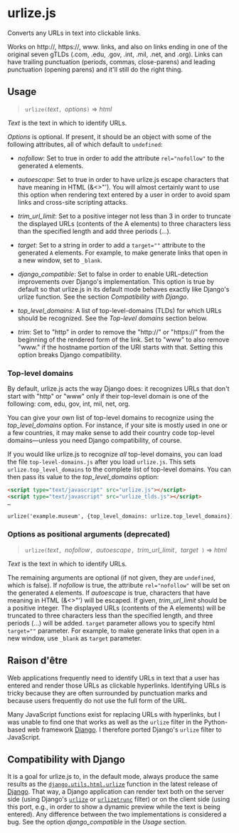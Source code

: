 urlize.js
=========

Converts any URLs in text into clickable links.

Works on http://, https://, www. links, and also on links ending in
one of the original seven gTLDs (.com, .edu, .gov, .int, .mil, .net,
and .org).  Links can have trailing punctuation (periods, commas,
close-parens) and leading punctuation (opening parens) and it'll still
do the right thing.

Usage
-----

> `urlize(`*text*`, `*options*`)`
> &#x21D2; *html*

*Text* is the text in which to identify URLs.

*Options* is optional. If present, it should be an object with some of
 the following attributes, all of which default to `undefined`:

- *nofollow*: Set to true in order to add the attribute
`rel="nofollow"` to the generated `A` elements.

- *autoescape*: Set to true in order to have urlize.js escape
characters that have meaning in HTML (&amp;&lt;&gt;&quot;&#39;). You
will almost certainly want to use this option when rendering text
entered by a user in order to avoid spam links and cross-site
scripting attacks.

- *trim\_url\_limit*: Set to a positive integer not less than 3 in order
to truncate the displayed URLs (contents of the A elements) to three
characters less than the specified length and add three periods (...).

- *target*: Set to a string in order to add a `target=""` attribute
to the generated `A` elements. For example, to make generate links
that open in a new window, set to `_blank`.

- *django\_compatible*: Set to false in order to enable URL-detection
  improvements over Django's implementation. This option is true by
  default so that urlize.js in its default mode behaves exactly like
  Django's urlize function. See the section *Compatibility with Django*.

- *top\_level\_domains*: A list of top-level-domains (TLDs) for which
   URLs should be recognized. See the *Top-level domains* section below.

- *trim*: Set to "http" in order to remove the "http://" or "https://"
   from the beginning of the rendered form of the link. Set to "www"
   to also remove "www." if the hostname portion of the URI starts
   with that. Setting this option breaks Django compatibility.

### Top-level domains

By default, urlize.js acts the way Django does: it recognizes URLs
that don't start with "http" or "www" only if their top-level domain
is one of the following: com, edu, gov, int, mil, net, org.

You can give your own list of top-level domains to recognize using the
*top\_level\_domains* option. For instance, if your site is mostly used
in one or a few countries, it may make sense to add their country code
top-level domains—unless you need Django compatibility, of course.

If you would like urlize.js to recognize *all* top-level domains, you
can load the file `top-level-domains.js` after you load
`urlize.js`. This sets `urlize.top_level_domains` to the complete list
of top-level domains. You can then pass its value to the
*top_level_domains* option:

```html
<script type="text/javascript" src="urlize.js"></script>
<script type="text/javascript" src="urlize_tlds.js"></script>
…

urlize('example.museum', {top_level_domains: urlize.top_level_domains})

```


### Options as positional arguments (deprecated)

> `urlize(`*text*`, `*nofollow*`, `*autoescape*`, `*trim_url_limit*`, `*target*` )`
> &#x21D2; *html*

*Text* is the text in which to identify URLs.

The remaining arguments are optional (if not given, they are
`undefined`, which is false). If *nofollow* is true, the attribute
`rel="nofollow"` will be set on the generated `A` elements. If
*autoescape* is true, characters that have meaning in HTML
(&amp;&lt;&gt;&quot;&#39;) will be escaped. If given, *trim_url_limit*
should be a positive integer. The displayed URLs (contents of the A
elements) will be truncated to three characters less than the
specified length, and three periods (...) will be added. `target`
parameter allows you to specify html `target=""` parameter. For 
example, to make generate links that open in a new window, use 
`_blank` as `target` parameter.

Raison d'&ecirc;tre
-------------

Web applications frequently need to identify URLs in text that a user
has entered and render those URLs as clickable hyperlinks. Identifying
URLs is tricky because they are often surrounded by punctuation marks
and because users frequently do not use the full form of the URL.

Many JavaScript functions exist for replacing URLs with hyperlinks,
but I was unable to find one that works as well as the `urlize` filter
in the Python-based web framework [Django](https://www.djangoproject.com/). I therefore ported Django's
`urlize` filter to JavaScript.

Compatibility with Django
-------------------------

It is a goal for urlize.js to, in the default mode, always produce the
same results as the
[`django.utils.html.urlize`](https://docs.djangoproject.com/en/1.4/ref/templates/builtins/)
function in the latest release of
[Django](https://www.djangoproject.com/). That way, a Django
application can render text both on the server side (using Django's
[`urlize`](https://docs.djangoproject.com/en/1.4/ref/templates/builtins/#urlize)
or
[`urlizetrunc`](https://docs.djangoproject.com/en/1.4/ref/templates/builtins/#urlizetrunc)
filter) or on the client side (using this port, e.g., in order to show
a dynamic preview while the text is being entered). Any difference
between the two implementations is considered a bug. See the option
*django_compatible* in the *Usage* section.


